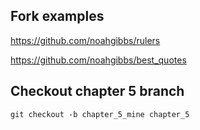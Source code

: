 ## Fork examples

https://github.com/noahgibbs/rulers

https://github.com/noahgibbs/best_quotes



## Checkout chapter 5 branch
```
git checkout -b chapter_5_mine chapter_5
```


